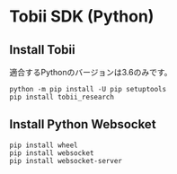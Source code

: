 # Tobii SDK (Python)

## Install Tobii  
適合するPythonのバージョンは3.6のみです。
~~~
python -m pip install -U pip setuptools 
pip install tobii_research 
~~~

## Install Python Websocket  

~~~
pip install wheel
pip install websocket
pip install websocket-server
~~~

## 
